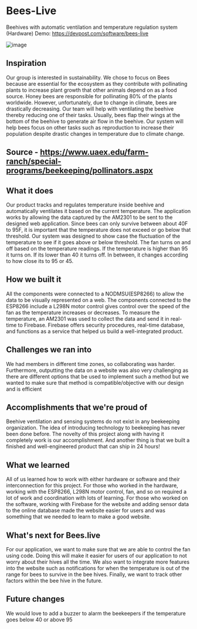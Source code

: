 # Bees-Live
Beehives with automatic ventilation and temperature regulation system (Hardware)
Demo: https://devpost.com/software/bees-live

![image](https://user-images.githubusercontent.com/60389547/137722714-7cb27990-70a1-4774-b3fa-37934b41f942.png)

## Inspiration
Our group is interested in sustainability. We chose to focus on Bees because are essential for the ecosystem as they contribute with pollinating plants to increase plant growth that other animals depend on as a food source. Honey bees are responsible for pollinating 80% of the plants worldwide. However, unfortunately, due to change in climate, bees are drastically decreasing. Our team will help with ventilating the beehive thereby reducing one of their tasks. Usually, bees flap their wings at the bottom of the beehive to generate air flow in the beehive. Our system will help bees focus on other tasks such as reproduction to increase their population despite drastic changes in temperature due to climate change.

## Source - https://www.uaex.edu/farm-ranch/special-programs/beekeeping/pollinators.aspx

## What it does
Our product tracks and regulates temperature inside beehive and automatically ventilates it based on the current temperature. The application works by allowing the data captured by the AM2301 to be sent to the designed web application. Since bees can only survive between about 40F to 95F, it is important that the temperature does not exceed or go below that threshold. Our system was designed to show case the fluctuation of the temperature to see if it goes above or below threshold. The fan turns on and off based on the temperature readings. If the temperature is higher than 95 it turns on. If its lower than 40 it turns off. In between, it changes according to how close its to 95 or 45.

## How we built it
All the components were connected to a NODMSU(ESP8266) to allow the data to be visually represented on a web. The components connected to the ESP8266 include a L298N motor control gives control over the speed of the fan as the temperature increases or decreases. To measure the temperature, an AM2301 was used to collect the data and send it in real-time to Firebase. Firebase offers security procedures, real-time database, and functions as a service that helped us build a well-integrated product.

## Challenges we ran into
We had members in different time zones, so collaborating was harder. Furthermore, outputting the data on a website was also very challenging as there are different options that be used to implement such a method but we wanted to make sure that method is compatible/objective with our design and is efficient

## Accomplishments that we're proud of
Beehive ventilation and sensing systems do not exist in any beekeeping organization. The idea of introducing technology to beekeeping has never been done before. The novelty of this project along with having it completely work is our accomplishment. And another thing is that we built a finished and well-engineered product that can ship in 24 hours!

## What we learned
All of us learned how to work with either hardware or software and their interconnection for this project. For those who worked in the hardware, working with the ESP8266, L298N motor control, fan, and so on required a lot of work and coordination with lots of learning. For those who worked on the software, working with Firebase for the website and adding sensor data to the online database made the website easier for users and was something that we needed to learn to make a good website.

## What's next for Bees.live
For our application, we want to make sure that we are able to control the fan using code. Doing this will make it easier for users of our application to not worry about their hives all the time. We also want to integrate more features into the website such as notifications for when the temperature is out of the range for bees to survive in the bee hives. Finally, we want to track other factors within the bee hive in the future.

## Future changes
We would love to add a buzzer to alarm the beekeepers if the temperature goes below 40 or above 95

